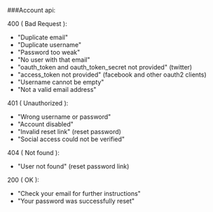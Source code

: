 

###Account api:

400 ( Bad Request ):

* "Duplicate email"
* "Duplicate username"
* "Password too weak"
* "No user with that email"
* "oauth_token and oauth_token_secret not provided" (twitter)
* "access_token not provided" (facebook and other oauth2 clients)
* "Username cannot be empty"
* "Not a valid email address"

401 ( Unauthorized ):

* "Wrong username or password"
* "Account disabled"
* "Invalid reset link" (reset password)
* "Social access could not be verified"


404 ( Not found ):

* "User not found"  (reset password link)


200 ( OK ):

* "Check your email for further instructions"
* "Your password was successfully reset"






